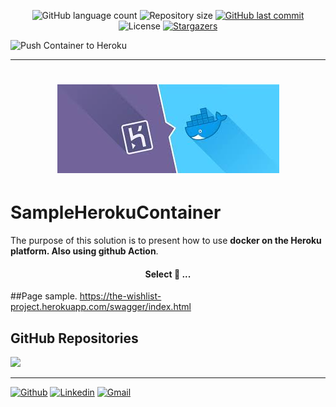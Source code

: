 


<p align="center">
  
  <img alt="GitHub language count" src="https://img.shields.io/github/languages/count/tgmarinho/nlw1?color=%2304D361">

  <img alt="Repository size" src="https://img.shields.io/github/repo-size/eduardoao/sampleherokucontainer">
  	  
  
  <a href="https://github.com/eduardoao/sampleherokucontainer/commits/master">
    <img alt="GitHub last commit" src="https://img.shields.io/github/last-commit/eduardoao/sampleherokucontainer">
  </a>

  <img alt="License" src="https://img.shields.io/badge/license-MIT-brightgreen">
   <a href="https://github.com/eduardoao/sampleherokucontainer/stargazers">
    <img alt="Stargazers" src="https://img.shields.io/github/stars/eduardoao/sampleherokucontainer?style=social">
  </a>
  
</p>

 ![Push Container to Heroku](https://github.com/eduardoao/the-wishlist-project/workflows/Push%20Container%20to%20Heroku/badge.svg)

  
<hr>

<h1 align="center">
    <img alt="SampleHeroContainer" title="#SampleHeroContainer" src="./img/herokudocker1.jpg" />
</h1>


# SampleHerokuContainer 
The purpose of this solution is to present how to use **docker on the Heroku platform. Also using github Action**. 

<h4 align="center"> 
	Select 🚀 ...  
</h4>

##Page sample. 
https://the-wishlist-project.herokuapp.com/swagger/index.html


## GitHub Repositories
<img  src="https://github-readme-stats.vercel.app/api?username=eduardoao&show_icons=true&theme=tokyonight&icon_color=6392DF&hide=prs">

<hr>

[![Github](https://img.shields.io/badge/-Github-000?style=flat&logo=Github&logoColor=white)](https://github.com/eduardoao)
[![Linkedin](https://img.shields.io/badge/-LinkedIn-blue?style=flat&logo=Linkedin&logoColor=white)](https://www.linkedin.com/in/eduardo-alcantara-de-oliveira-mcp-mcts-mcdba-58454712/)
[![Gmail](https://img.shields.io/badge/-Gmail-c14438?style=flat&logo=Gmail&logoColor=white)](mailto:eoalcantara@gmail.com)

